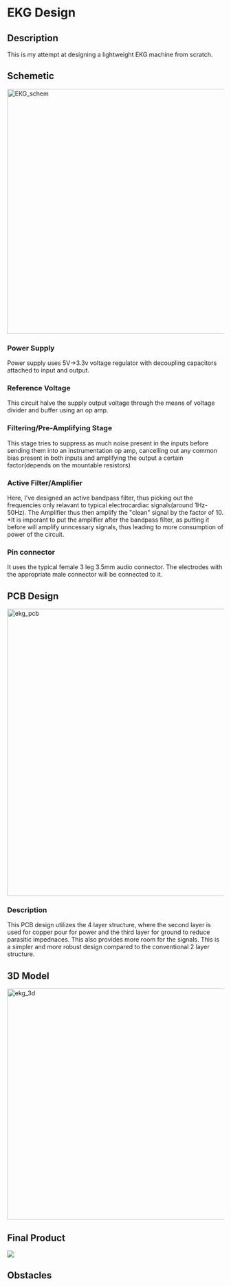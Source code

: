 <h1>EKG Design</h1>
<h2>Description</h2>
This is my attempt at designing a lightweight EKG machine from scratch. 

<h2>Schemetic</h2>
<img width="570" alt="EKG_schem" src="https://github.com/user-attachments/assets/6b83ed2b-61d0-4dab-9994-3aac9c9dace0">
<h3>Power Supply</h3>
Power supply uses 5V->3.3v voltage regulator with decoupling capacitors attached to input and output. 
<h3>Reference Voltage</h3>
This circuit halve the supply output voltage through the means of voltage divider and  buffer using an op amp. 
<h3>Filtering/Pre-Amplifying Stage</h3>
This stage tries to suppress as much noise present in the inputs before sending them into an instrumentation op amp, cancelling out any common bias present in both inputs and amplifying the output a certain factor(depends on the mountable resistors) 
<h3>Active Filter/Amplifier</h3>
Here, I've designed an active bandpass filter, thus picking out the frequencies only relavant to typical electrocardiac signals(around 1Hz-50Hz). The Amplifier thus then amplify the "clean" signal by the factor of 10. 
*It is imporant to put the amplifier after the bandpass filter, as putting it before will amplify unncessary signals, thus leading to more consumption of power of the circuit. 
<h3>Pin connector</h3>
It uses the typical female 3 leg 3.5mm audio connector. The electrodes with the appropriate male connector will be connected to it. 
  
<h2>PCB Design</h2>
<img width="668" alt="ekg_pcb" src="https://github.com/user-attachments/assets/dcedaf93-6d46-499c-8066-35a59a329e05">
<h3>Description</h3>
This PCB design utilizes the 4 layer structure, where the second layer is used for copper pour for power and the third layer for ground to reduce parasitic impednaces. This also provides more room for the signals. This is a simpler and more robust design compared to the conventional 2 layer structure.


<h2>3D Model</h2>
<img width="538" alt="ekg_3d" src="https://github.com/user-attachments/assets/90800536-8bd3-48d0-ae00-d5a75385412b">

<h2>Final Product</h2>
<img src="https://github.com/user-attachments/assets/c81cefa6-25c9-413a-9d58-191339361807">

<h2>Obstacles</h2>



